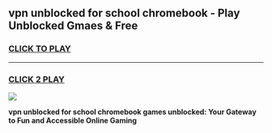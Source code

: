 
## vpn unblocked for school chromebook - Play Unblocked Gmaes & Free
<h3>
<a href="https://news.freeplayer.one?title=vpn_unblocked_for_school_chromebook&ref=23F">CLICK TO PLAY</a></h3>
<hr>

<h3>
<a href="https://news.freeplayer.one?title=vpn_unblocked_for_school_chromebook&ref=23F">CLICK 2 PLAY</a>
  
</h3>

<a href="https://news.freeplayer.one?title=vpn_unblocked_for_school_chromebook&ref=23F/"><img src="https://clearcache.store/games.png"></a>


**vpn unblocked for school chromebook games unblocked: Your Gateway to Fun and Accessible Online Gaming**

